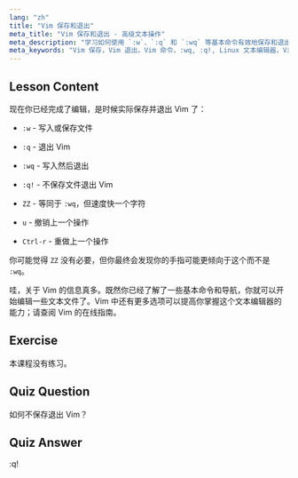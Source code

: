 ```yaml
---
lang: "zh"
title: "Vim 保存和退出"
meta_title: "Vim 保存和退出 - 高级文本操作"
meta_description: "学习如何使用 `:w`、`:q` 和 `:wq` 等基本命令有效地保存和退出 Vim。掌握基本的 Vim 操作以实现高效的文本编辑。"
meta_keywords: "Vim 保存，Vim 退出，Vim 命令，:wq, :q!, Linux 文本编辑器，Vim 教程，Vim 初学者"
---
```


## Lesson Content

现在你已经完成了编辑，是时候实际保存并退出 Vim 了：

- `:w` - 写入或保存文件
- `:q` - 退出 Vim
- `:wq` - 写入然后退出
- `:q!` - 不保存文件退出 Vim
- `ZZ` - 等同于 `:wq`，但速度快一个字符

- `u` - 撤销上一个操作
- `Ctrl-r` - 重做上一个操作

你可能觉得 `ZZ` 没有必要，但你最终会发现你的手指可能更倾向于这个而不是 `:wq`。

哇，关于 Vim 的信息真多。既然你已经了解了一些基本命令和导航，你就可以开始编辑一些文本文件了。Vim 中还有更多选项可以提高你掌握这个文本编辑器的能力；请查阅 Vim 的在线指南。

## Exercise

本课程没有练习。

## Quiz Question

如何不保存退出 Vim？

## Quiz Answer

:q!
